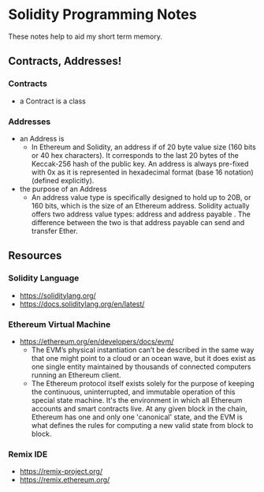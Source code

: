 # Solidity Programming Notes

These notes help to aid my short term memory.

## Contracts, Addresses!

### Contracts
- a Contract is a class

### Addresses
- an Address is
  - In Ethereum and Solidity, an address if of 20 byte value size (160 bits or 40 hex characters). It corresponds to the last 20 bytes of the Keccak-256 hash of the public key. An address is always pre-fixed with 0x as it is represented in hexadecimal format (base 16 notation) (defined explicitly).
- the purpose of an Address
  - An address value type is specifically designed to hold up to 20B, or 160 bits, which is the size of an Ethereum address. Solidity actually offers two address value types: address and address payable . The difference between the two is that address payable can send and transfer Ether.

## Resources

### Solidity Language
- https://soliditylang.org/
- https://docs.soliditylang.org/en/latest/

### Ethereum Virtual Machine
- https://ethereum.org/en/developers/docs/evm/
  - The EVM’s physical instantiation can’t be described in the same way that one might point to a cloud or an ocean wave, but it does exist as one single entity maintained by thousands of connected computers running an Ethereum client.
  - The Ethereum protocol itself exists solely for the purpose of keeping the continuous, uninterrupted, and immutable operation of this special state machine. It's the environment in which all Ethereum accounts and smart contracts live. At any given block in the chain, Ethereum has one and only one 'canonical' state, and the EVM is what defines the rules for computing a new valid state from block to block.

### Remix IDE
- https://remix-project.org/
- https://remix.ethereum.org/
